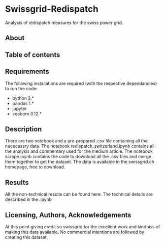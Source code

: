 # Swissgrid-Redispatch
Analysis of redispatch measures for the swiss power grid.

## About




## Table of contents



## Requirements

The following installations are required (with the respective dependancies) to run the code:

- python 3.*
- pandas 1.*
- jupyter 
- seaborn 0.12.*

## Description

There are two notebook and a pre-prepared .csv file containing all the nececassry data. 
The notebook redispatch_switzerland.ipynb contains all the analysis and commentary used for the medium article.
The notebook scrape.ipynb contains the code to download all the .csv files and merge them together to get the dataset. The data is available in the swissgrid.ch homepage, free to download.



## Results

All the non-technical results can be found here.
The technical details are described in the .ipynb



## Licensing, Authors, Acknowledgements
At this point giving credit so swissgrid for the excellent work and kindniss of making this data available. No commercial intentions are followed by creating this dataset, 

